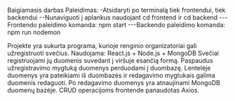 Baigiamasis darbas
Paleidimas:
-Atsidaryti po terminalą tiek frontendui, tiek backendui
--Nunaviguoti į aplankus naudojant cd frontend ir cd backend
---Frontendo paleidimo komanda: npm start
---Backendo paleidimo komanda: npm run nodemon

Projekte yra sukurta programa, kurioje renginio organizatoriai gali užregistruoti svečius.
Naudojama: React.js + Node.js + MongoDB
Svečiai registruojami jų duomenis suvedant į viršuje esančią formą.
Paspaudus užregistravimo mygtuką duomenys perduodami į duombazę.
Lentelėje duomenys yra pateikiami iš duombazės ir redagavimo mygtukais galima duomenis redaguoti.
Po redagavimo duomenys yra atnaujinami MongoDB duomenų bazėje.
CRUD operacijoms frontende panaudotas Axios.